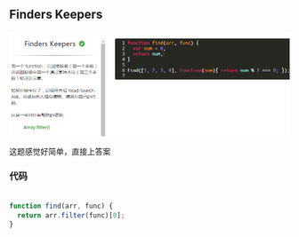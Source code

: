 ## Finders Keepers

![FindersKeepers][1]


这题感觉好简单，直接上答案

### 代码
```javascript

function find(arr, func) {
  return arr.filter(func)[0];
}

```
  [1]: ./images/1481895356491.jpg "1481895356491.jpg"
